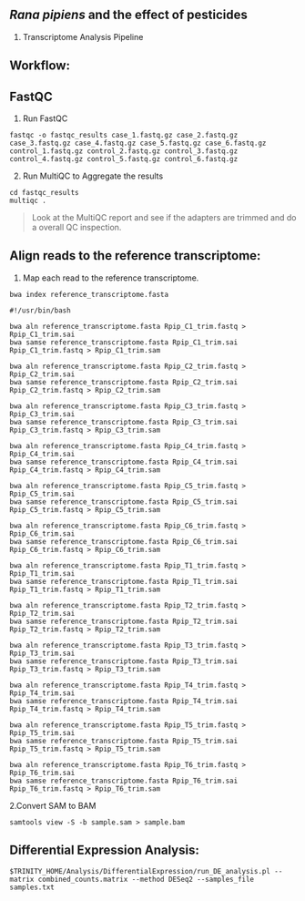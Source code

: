 ## _Rana pipiens_ and the effect of pesticides
1. Transcriptome Analysis Pipeline

## Workflow:

## FastQC

1. Run FastQC

```
fastqc -o fastqc_results case_1.fastq.gz case_2.fastq.gz case_3.fastq.gz case_4.fastq.gz case_5.fastq.gz case_6.fastq.gz control_1.fastq.gz control_2.fastq.gz control_3.fastq.gz control_4.fastq.gz control_5.fastq.gz control_6.fastq.gz
```

2. Run MultiQC to Aggregate the results

```
cd fastqc_results
multiqc .
```
> Look at the MultiQC report and see if the adapters are trimmed and do a overall QC inspection.

## Align reads to the reference transcriptome:

1. Map each read to the reference transcriptome.

```
bwa index reference_transcriptome.fasta
```

```
#!/usr/bin/bash

bwa aln reference_transcriptome.fasta Rpip_C1_trim.fastq > Rpip_C1_trim.sai
bwa samse reference_transcriptome.fasta Rpip_C1_trim.sai Rpip_C1_trim.fastq > Rpip_C1_trim.sam

bwa aln reference_transcriptome.fasta Rpip_C2_trim.fastq > Rpip_C2_trim.sai
bwa samse reference_transcriptome.fasta Rpip_C2_trim.sai Rpip_C2_trim.fastq > Rpip_C2_trim.sam

bwa aln reference_transcriptome.fasta Rpip_C3_trim.fastq > Rpip_C3_trim.sai
bwa samse reference_transcriptome.fasta Rpip_C3_trim.sai Rpip_C3_trim.fastq > Rpip_C3_trim.sam

bwa aln reference_transcriptome.fasta Rpip_C4_trim.fastq > Rpip_C4_trim.sai
bwa samse reference_transcriptome.fasta Rpip_C4_trim.sai Rpip_C4_trim.fastq > Rpip_C4_trim.sam

bwa aln reference_transcriptome.fasta Rpip_C5_trim.fastq > Rpip_C5_trim.sai
bwa samse reference_transcriptome.fasta Rpip_C5_trim.sai Rpip_C5_trim.fastq > Rpip_C5_trim.sam

bwa aln reference_transcriptome.fasta Rpip_C6_trim.fastq > Rpip_C6_trim.sai
bwa samse reference_transcriptome.fasta Rpip_C6_trim.sai Rpip_C6_trim.fastq > Rpip_C6_trim.sam

bwa aln reference_transcriptome.fasta Rpip_T1_trim.fastq > Rpip_T1_trim.sai
bwa samse reference_transcriptome.fasta Rpip_T1_trim.sai Rpip_T1_trim.fastq > Rpip_T1_trim.sam

bwa aln reference_transcriptome.fasta Rpip_T2_trim.fastq > Rpip_T2_trim.sai
bwa samse reference_transcriptome.fasta Rpip_T2_trim.sai Rpip_T2_trim.fastq > Rpip_T2_trim.sam

bwa aln reference_transcriptome.fasta Rpip_T3_trim.fastq > Rpip_T3_trim.sai
bwa samse reference_transcriptome.fasta Rpip_T3_trim.sai Rpip_T3_trim.fastq > Rpip_T3_trim.sam

bwa aln reference_transcriptome.fasta Rpip_T4_trim.fastq > Rpip_T4_trim.sai
bwa samse reference_transcriptome.fasta Rpip_T4_trim.sai Rpip_T4_trim.fastq > Rpip_T4_trim.sam

bwa aln reference_transcriptome.fasta Rpip_T5_trim.fastq > Rpip_T5_trim.sai
bwa samse reference_transcriptome.fasta Rpip_T5_trim.sai Rpip_T5_trim.fastq > Rpip_T5_trim.sam

bwa aln reference_transcriptome.fasta Rpip_T6_trim.fastq > Rpip_T6_trim.sai
bwa samse reference_transcriptome.fasta Rpip_T6_trim.sai Rpip_T6_trim.fastq > Rpip_T6_trim.sam
```
2.Convert SAM to BAM

```
samtools view -S -b sample.sam > sample.bam
```


## Differential Expression Analysis:

```
$TRINITY_HOME/Analysis/DifferentialExpression/run_DE_analysis.pl --matrix combined_counts.matrix --method DESeq2 --samples_file samples.txt
```

